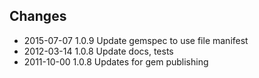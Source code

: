 ## Changes

* 2015-07-07 1.0.9 Update gemspec to use file manifest
* 2012-03-14 1.0.8 Update docs, tests
* 2011-10-00 1.0.8 Updates for gem publishing
